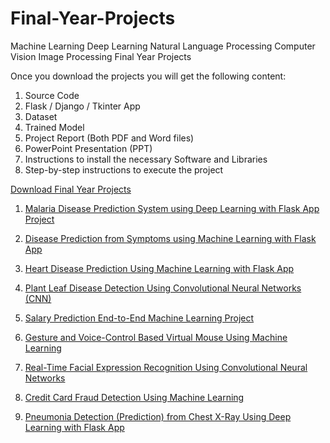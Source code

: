 # Final-Year-Projects
Machine Learning Deep Learning Natural Language Processing Computer Vision Image Processing Final Year Projects

Once you download the projects you will get the following content:

1. Source Code
2. Flask / Django / Tkinter App
3. Dataset
4. Trained Model
5. Project Report (Both PDF and Word files)
6. PowerPoint Presentation (PPT)
7. Instructions to install the necessary Software and Libraries
8. Step-by-step instructions to execute the project



[Download Final Year Projects](https://vtupulse.com/)

1. [Malaria Disease Prediction System using Deep Learning with Flask App Project](https://vtupulse.com/product/malaria-disease-prediction-system-using-deep-learning-with-flask-app-project/)

2. [Disease Prediction from Symptoms using Machine Learning with Flask App](https://vtupulse.com/product/disease-prediction-from-symptoms-using-machine-learning-with-flask-app-project/)

3. [Heart Disease Prediction Using Machine Learning with Flask App](https://vtupulse.com/product/heart-disease-prediction-with-flask-app-using-machine-learning-project/)

4. [Plant Leaf Disease Detection Using Convolutional Neural Networks (CNN)](https://vtupulse.com/product/plant-leaf-disease-detection-project-source-code/)

5. [Salary Prediction End-to-End Machine Learning Project](https://vtupulse.com/product/salary-prediction-end-to-end-machine-learning-project-source-code/)

6. [Gesture and Voice-Control Based Virtual Mouse Using Machine Learning](https://vtupulse.com/product/gesture-and-voice-control-based-virtual-mouse-project/)

7. [Real-Time Facial Expression Recognition Using Convolutional Neural Networks](https://vtupulse.com/product/facial-expression-recognition-using-cnn-final-year-project/)

8. [Credit Card Fraud Detection Using Machine Learning](https://vtupulse.com/product/credit-card-fraud-detection-using-machine-learning-project/)

9. [Pneumonia Detection (Prediction) from Chest X-Ray Using Deep Learning with Flask App](https://vtupulse.com/product/pneumonia-detection-from-chest-x-ray-with-flask-app-deep-learning-project/)
